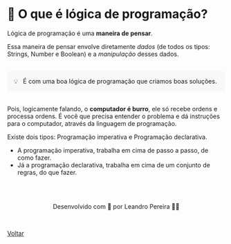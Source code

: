 
<h1 id="topico2"> 🧠 O que é lógica de programação? </h1>

<p>Lógica de programação é uma <b>maneira de pensar</b>.</p>

<p>Essa maneira de pensar envolve diretamente <i>dados</i> 
(de todos os tipos: Strings, Number e Boolean) e a <i>manipulação</i> desses dados.</p>

  <br>

<div style="background-color: hsla(0, 0%, 80%, 0.1); padding: 15px;">
  💡 &nbsp É com uma boa lógica de programação que criamos boas soluções.
</div>

  <br>

<p>Pois, logicamente falando, o <b>computador é burro</b>, ele só recebe ordens e processa
 ordens. É você que precisa entender o problema e dá instruções para o computador, através
 da linguagem de programação.</p>

<p>Existe dois tipos: Programação imperativa e Programação declarativa.</p>
<ul>
  <li>A programação imperativa, trabalha em cima de passo a passo, de como fazer.</li>
  <li>Já a programação declarativa, trabalha em cima de um conjunto de regras, do que fazer.</li>
</ul> 

<br>
<br>

<p align="center"> Desenvolvido com 💜 por Leandro Pereira ✌🏽<p>

<br>

<a href="./README.md">Voltar</a>